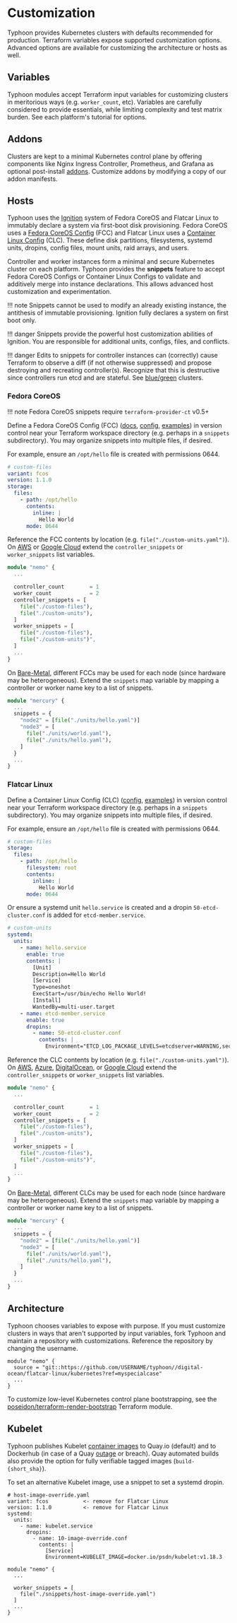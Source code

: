 # Customization

Typhoon provides Kubernetes clusters with defaults recommended for production. Terraform variables expose supported customization options. Advanced options are available for customizing the architecture or hosts as well.

## Variables

Typhoon modules accept Terraform input variables for customizing clusters in meritorious ways (e.g. `worker_count`, etc). Variables are carefully considered to provide essentials, while limiting complexity and test matrix burden. See each platform's tutorial for options.

## Addons

Clusters are kept to a minimal Kubernetes control plane by offering components like Nginx Ingress Controller, Prometheus, and Grafana as optional post-install [addons](https://github.com/poseidon/typhoon/tree/master/addons). Customize addons by modifying a copy of our addon manifests.

## Hosts

Typhoon uses the [Ignition](https://github.com/coreos/ignition) system of Fedora CoreOS and Flatcar Linux to immutably declare a system via first-boot disk provisioning. Fedora CoreOS uses a [Fedora CoreOS Config](https://docs.fedoraproject.org/en-US/fedora-coreos/fcct-config/) (FCC) and Flatcar Linux uses a [Container Linux Config](https://github.com/coreos/container-linux-config-transpiler/blob/master/doc/examples.md) (CLC). These define disk partitions, filesystems, systemd units, dropins, config files, mount units, raid arrays, and users.

Controller and worker instances form a minimal and secure Kubernetes cluster on each platform. Typhoon provides the **snippets** feature to accept Fedora CoreOS Configs or Container Linux Configs to validate and additively merge into instance declarations. This allows advanced host customization and experimentation.

!!! note
    Snippets cannot be used to modify an already existing instance, the antithesis of immutable provisioning. Ignition fully declares a system on first boot only.

!!! danger
    Snippets provide the powerful host customization abilities of Ignition. You are responsible for additional units, configs, files, and conflicts.

!!! danger
    Edits to snippets for controller instances can (correctly) cause Terraform to observe a diff (if not otherwise suppressed) and propose destroying and recreating controller(s). Recognize that this is destructive since controllers run etcd and are stateful. See [blue/green](/topics/maintenance/#upgrades) clusters.

### Fedora CoreOS

!!! note
    Fedora CoreOS snippets require `terraform-provider-ct` v0.5+

Define a Fedora CoreOS Config (FCC) ([docs](https://docs.fedoraproject.org/en-US/fedora-coreos/fcct-config/), [config](https://github.com/coreos/fcct/blob/master/docs/configuration-v1_0.md), [examples](https://github.com/coreos/fcct/blob/master/docs/examples.md)) in version control near your Terraform workspace directory (e.g. perhaps in a `snippets` subdirectory). You may organize snippets into multiple files, if desired.

For example, ensure an `/opt/hello` file is created with permissions 0644.

```yaml
# custom-files
variant: fcos
version: 1.1.0
storage:
  files:
    - path: /opt/hello
      contents:
        inline: |
          Hello World
      mode: 0644
```

Reference the FCC contents by location (e.g. `file("./custom-units.yaml")`). On [AWS](/fedora-coreos/aws/#cluster) or [Google Cloud](/fedora-coreos/google-cloud/#cluster) extend the `controller_snippets` or `worker_snippets` list variables.

```tf
module "nemo" {
  ...

  controller_count        = 1
  worker_count            = 2
  controller_snippets = [
    file("./custom-files"),
    file("./custom-units"),
  ]
  worker_snippets = [
    file("./custom-files"),
    file("./custom-units")",
  ]
  ...
}
```

On [Bare-Metal](/fedora-coreos/bare-metal/#cluster), different FCCs may be used for each node (since hardware may be heterogeneous). Extend the `snippets` map variable by mapping a controller or worker name key to a list of snippets.

```tf
module "mercury" {
  ...
  snippets = {
    "node2" = [file("./units/hello.yaml")]
    "node3" = [
      file("./units/world.yaml"),
      file("./units/hello.yaml"),
    ]
  }
  ...
}
```

### Flatcar Linux

Define a Container Linux Config (CLC) ([config](https://github.com/coreos/container-linux-config-transpiler/blob/master/doc/configuration.md), [examples](https://github.com/coreos/container-linux-config-transpiler/blob/master/doc/examples.md)) in version control near your Terraform workspace directory (e.g. perhaps in a `snippets` subdirectory). You may organize snippets into multiple files, if desired.

For example, ensure an `/opt/hello` file is created with permissions 0644.

```yaml
# custom-files
storage:
  files:
    - path: /opt/hello
      filesystem: root
      contents:
        inline: |
          Hello World
      mode: 0644
```

Or ensure a systemd unit `hello.service` is created and a dropin `50-etcd-cluster.conf` is added for `etcd-member.service`.

```yaml
# custom-units
systemd:
  units:
    - name: hello.service
      enable: true
      contents: |
        [Unit]
        Description=Hello World
        [Service]
        Type=oneshot
        ExecStart=/usr/bin/echo Hello World!
        [Install]
        WantedBy=multi-user.target
    - name: etcd-member.service
      enable: true
      dropins:
        - name: 50-etcd-cluster.conf
          contents: |
            Environment="ETCD_LOG_PACKAGE_LEVELS=etcdserver=WARNING,security=DEBUG"
```

Reference the CLC contents by location (e.g. `file("./custom-units.yaml")`). On [AWS](/flatcar-linux/aws/#cluster), [Azure](/flatcar-linux/azure/#cluster), [DigitalOcean](/flatcar-linux/digital-ocean/#cluster), or [Google Cloud](/flatcar-linux/google-cloud/#cluster) extend the `controller_snippets` or `worker_snippets` list variables.

```tf
module "nemo" {
  ...

  controller_count        = 1
  worker_count            = 2
  controller_snippets = [
    file("./custom-files"),
    file("./custom-units"),
  ]
  worker_snippets = [
    file("./custom-files"),
    file("./custom-units")",
  ]
  ...
}
```

On [Bare-Metal](/flatcar-linux/bare-metal/#cluster), different CLCs may be used for each node (since hardware may be heterogeneous). Extend the `snippets` map variable by mapping a controller or worker name key to a list of snippets.

```tf
module "mercury" {
  ...
  snippets = {
    "node2" = [file("./units/hello.yaml")]
    "node3" = [
      file("./units/world.yaml"),
      file("./units/hello.yaml"),
    ]
  }
  ...
}
```

## Architecture

Typhoon chooses variables to expose with purpose. If you must customize clusters in ways that aren't supported by input variables, fork Typhoon and maintain a repository with customizations. Reference the repository by changing the username.

```
module "nemo" {
  source = "git::https://github.com/USERNAME/typhoon//digital-ocean/flatcar-linux/kubernetes?ref=myspecialcase"
  ...
}
```

To customize low-level Kubernetes control plane bootstrapping, see the [poseidon/terraform-render-bootstrap](https://github.com/poseidon/terraform-render-bootstrap) Terraform module.

## Kubelet

Typhoon publishes Kubelet [container images](/topics/security/#container-images) to Quay.io (default) and to Dockerhub (in case of a Quay [outage](https://github.com/poseidon/typhoon/issues/735) or breach). Quay automated builds also provide the option for fully verifiable tagged images (`build-{short_sha}`).

To set an alternative Kubelet image, use a snippet to set a systemd dropin.

```
# host-image-override.yaml
variant: fcos           <- remove for Flatcar Linux
version: 1.1.0          <- remove for Flatcar Linux
systemd:
  units:
    - name: kubelet.service
      dropins:
        - name: 10-image-override.conf
          contents: |
            [Service]
            Environment=KUBELET_IMAGE=docker.io/psdn/kubelet:v1.18.3
```

```
module "nemo" {
  ...

  worker_snippets = [
    file("./snippets/host-image-override.yaml")
  ]
  ...
}
```

